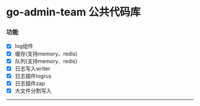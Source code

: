 # go-admin-team 公共代码库

### 功能
 - [x] log组件
 - [x] 缓存(支持memory、redis)
 - [x] 队列(支持memory、redis)
 - [x] 日志写入writer
 - [x] 日志插件logrus
 - [x] 日志插件zap
 - [x] 大文件分割写入
---
